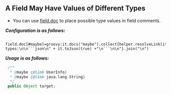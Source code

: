 ## A Field May Have Values of Different Types

   * You can use [field.doc](/setting/rules/field_doc.html) to place possible type values in field comments.

   ***Configuration is as follows:***

   ```properties
    field.doc[#maybe]=groovy:it.docs("maybe").collect{helper.resolveLink(it)}.collect{"Possible types:\n\n```json\n" + it.toJson(true) +"\n```\n\n"}.join("\n")
   ```

   ***Usage is as follows:***

   ```java
    /**
     * @maybe {@link UserInfo}
     * @maybe {@link java.lang.String}
     */
    public Object target;
   ```